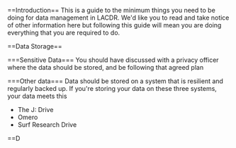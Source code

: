 ==Introduction==
This is a guide to the minimum things you need to be doing for data management in LACDR. We'd like you to read and take notice of other information here
but following this guide will mean you are doing everything that you are required to do.

==Data Storage==

===Sensitive Data===
You should have discussed with a privacy officer where the data should be stored, and be following that agreed plan

===Other data===
Data should be stored on a system that is resilient and regularly backed up. If you're storing your data on these three systems, your data meets this 
 - The J: Drive
 - Omero
 - Surf Research Drive
 
 ==D
